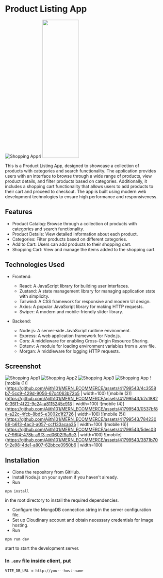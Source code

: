 # Product Listing App

![Shopping App4](https://github.com/Ajith101/MERN_ECOMMERCE/assets/41799543/3aa1653d-d08a-4f42-8be4-ec0fc7d71de5)
<img src="https://github.com/Ajith101/MERN_ECOMMERCE/assets/41799543/26e6c2ba-7c24-4fd5-8bf8-1e8c94aae5bb" width="120" height="455">

This is a Product Listing App, designed to showcase a collection of products with categories and search functionality. The application provides users with an interface to browse through a wide range of products, view product details, and filter products based on categories. Additionally, it includes a shopping cart functionality that allows users to add products to their cart and proceed to checkout. The app is built using modern web development technologies to ensure high performance and responsiveness.

## Features

- Product Catalog: Browse through a collection of products with categories and search functionality.
- Product Details: View detailed information about each product.
- Categories: Filter products based on different categories.
- Add to Cart: Users can add products to their shopping cart.
- Shopping Cart: View and manage the items added to the shopping cart.

## Technologies Used

- Frontend:

  - React: A JavaScript library for building user interfaces.
  - Zustand: A state management library for managing application state with simplicity.
  - Tailwind: A CSS framework for responsive and modern UI design.
  - Axios: A popular JavaScript library for making HTTP requests.
  - Swiper: A modern and mobile-friendly slider library.

- Backend:
  - Node.js: A server-side JavaScript runtime environment.
  - Express: A web application framework for Node.js.
  - Cors: A middleware for enabling Cross-Origin Resource Sharing.
  - Dotenv: A module for loading environment variables from a .env file.
  - Morgan: A middleware for logging HTTP requests.

## Screenshot

![Shopping App1](https://github.com/Ajith101/MERN_ECOMMERCE/assets/41799543/e16d8856-999f-4931-a2aa-5bdf1caf7b4a)
![Shopping App2](https://github.com/Ajith101/MERN_ECOMMERCE/assets/41799543/b137e7d2-d17a-43c6-b523-a1c7a5f5b8eb)
![Shopping App3](https://github.com/Ajith101/MERN_ECOMMERCE/assets/41799543/0497689f-f474-4201-ab84-e561b397feba)
![Shopping App](https://github.com/Ajith101/MERN_ECOMMERCE/assets/41799543/783a3c74-11d5-4a31-bc4b-33e582c0e929)
![mobile (1)](https://github.com/Ajith101/MERN_ECOMMERCE/assets/41799543/4c3558b7-5cc9-429d-9056-67c4063b72b5 | width=100)
![mobile (2)](https://github.com/Ajith101/MERN_ECOMMERCE/assets/41799543/b2c18826-36f1-4f22-9c24-a8115245c918 | width=100)
![mobile (4)](https://github.com/Ajith101/MERN_ECOMMERCE/assets/41799543/0537bf8a-a22c-4fcb-8bd5-e3002c1f2726 | width=100)
![mobile (5)](https://github.com/Ajith101/MERN_ECOMMERCE/assets/41799543/78423089-b613-4ac3-a057-ccf133acaa35 | width=100)
![mobile (6)](https://github.com/Ajith101/MERN_ECOMMERCE/assets/41799543/5dec03c7-96f4-478b-a9f3-ed0602f9a9c3 | width=100)
![mobile](https://github.com/Ajith101/MERN_ECOMMERCE/assets/41799543/3871b709-2e98-4de1-a807-62bbce0950b6 | width=100)

## Installation

- Clone the repository from GitHub.
- Install Node.js on your system if you haven't already.
- Run

```
npm install
```

in the root directory to install the required dependencies.

- Configure the MongoDB connection string in the server configuration file.
- Set up Cloudinary account and obtain necessary credentials for image hosting.
- Run

```
npm run dev
```

start to start the development server.

### In `.env` file inside client, put

```
VITE_DB_URL = http://your--host-name
```
